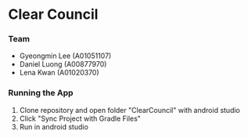 # Clear Council

### Team 
- Gyeongmin Lee (A01051107)
- Daniel Luong (A00877970)
- Lena Kwan (A01020370)

### Running the App
1. Clone repository and open folder "ClearCouncil" with android studio
1. Click "Sync Project with Gradle Files"
1. Run in android studio
